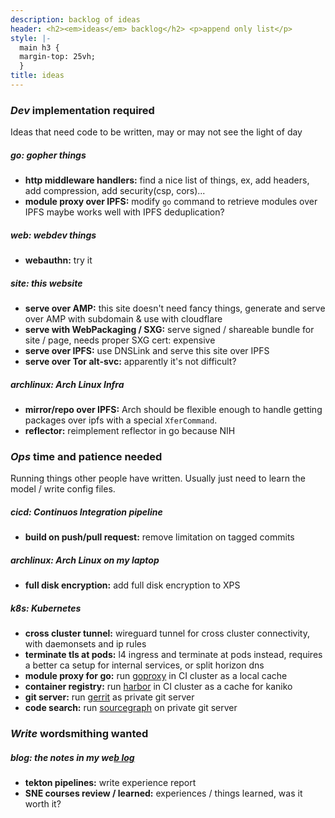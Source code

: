 ```yaml
---
description: backlog of ideas
header: <h2><em>ideas</em> backlog</h2> <p>append only list</p>
style: |-
  main h3 {
  margin-top: 25vh;
  }
title: ideas
---
```


<!-- markdownlint-disable MD001 -->

### _Dev_ implementation required

Ideas that need code to be written,
may or may not see the light of day

##### _go:_ gopher things

- **http middleware handlers:**
  find a nice list of things,
  ex, add headers, add compression,
  add security(csp, cors)...
  <!-- https://schepp.github.io/HTTP-headers/#/ -->
  <!-- https://securityheaders.com/ -->
- **module proxy over IPFS:**
  modify `go` command to retrieve modules over IPFS
  maybe works well with IPFS deduplication?

##### _web:_ webdev things

- **webauthn:**
  try it

##### _site:_ this website

- **serve over AMP:**
  this site doesn't need fancy things,
  generate and serve over AMP with subdomain & use with cloudflare
- **serve with WebPackaging / SXG:**
  serve signed / shareable bundle for site / page,
  needs proper SXG cert: expensive
- **serve over IPFS:**
  use DNSLink and serve this site over IPFS
- **serve over Tor alt-svc:**
  apparently it's not difficult?

##### _archlinux:_ Arch Linux Infra

- **mirror/repo over IPFS:**
  Arch should be flexible enough to handle getting packages over ipfs
  with a special `XferCommand`.
- **reflector:**
  reimplement reflector in go because NIH

### _Ops_ time and patience needed

Running things other people have written.
Usually just need to learn the model / write config files.

##### _cicd:_ Continuos Integration pipeline

- **build on push/pull request:**
  remove limitation on tagged commits

##### _archlinux:_ Arch Linux on my laptop

- **full disk encryption:**
  add full disk encryption to XPS

##### _k8s:_ Kubernetes

- **cross cluster tunnel:**
  wireguard tunnel for cross cluster connectivity,
  with daemonsets and ip rules
- **terminate tls at pods:**
  l4 ingress and terminate at pods instead,
  requires a better ca setup for internal services,
  or split horizon dns
- **module proxy for go:**
  run [goproxy](https://github.com/goproxy/goproxy) in CI cluster as a local cache
- **container registry:**
  run [harbor](https://github.com/goharbor/harbor) in CI cluster as a cache for kaniko
- **git server:**
  run [gerrit](https://www.gerritcodereview.com/) as private git server
- **code search:**
  run [sourcegraph](https://github.com/sourcegraph/sourcegraph) on private git server

### _Write_ wordsmithing wanted

##### _blog:_ the notes in my we[b log](/blog/)

- **tekton pipelines:**
  write experience report
- **SNE courses review / learned:**
  experiences / things learned,
  was it worth it?
